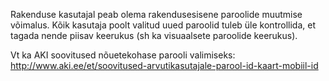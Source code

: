 Rakenduse kasutajal peab olema rakendusesisene paroolide muutmise võimalus. Kõik
kasutaja poolt valitud uued paroolid tuleb üle kontrollida, et tagada nende
piisav keerukus (sh ka visuaalsete paroolide keerukus).

Vt ka AKI soovitused nõuetekohase parooli valimiseks:  
<http://www.aki.ee/et/soovitused-arvutikasutajale-parool-id-kaart-mobiil-id>
